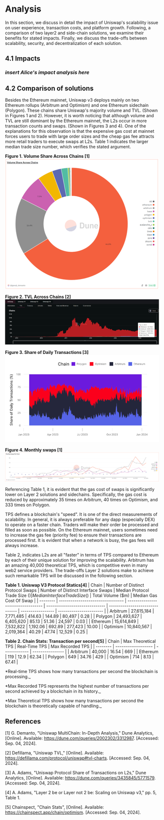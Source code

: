 # Analysis

In this section, we discuss in detail the impact of Uniswap's scalability issue on user experience, transaction costs, and platform growth. Following, a comparison of two layer2 and side-chain solutions, we examine their benefits for stated impacts. Finally, we discuss the trade-offs between scalability, security, and decentralization of each solution.

## 4.1 Impacts

### _insert Alice's impact analysis here_

## 4.2 Comparison of solutions

Besides the Ethereum mainnet, Uniswap v3 deploys mainly on two Ethereum rollups (Arbitrum and Optimism) and one Ethereum sidechain (Polygon). These chains share Uniswap's majority volume and TVL. (Shown in Figures 1 and 2). However, it is worth noticing that although volume and TVL are still dominant by the Ethereum mainnet, the L2s occur in more transaction counts and swaps. (Shown in Figures 3 and 4). One of the explanations for this observation is that the expensive gas cost at mainnet forces users to trade with large order sizes and the cheap gas fee attracts more retail traders to execute swaps at L2s. Table 1 indicates the larger median trade size number, which verifies the stated argument.

**Figure 1. Volume Share Across Chains [1]**
![Figure 1: Volume Share Across Chains](../figures/UniswapVolumeShareAcrossChains.png)

**Figure 2. TVL Across Chains [2]**
![Figure 2: TVL Across Chains](../figures/UniswapTVLAcossChains.png)

**Figure 3. Share of Daily Transactions [3]**
![Figure 3: Share of Daily Transactions](../figures/UniswapTranscationCounts.png)

**Figure 4. Monthly swaps [1]**
![Figure 4: Monthly swaps](../figures/UniswapMonthlySwapChain.png)

Referencing Table 1, it is evident that the gas cost of swaps is significantly lower on Layer 2 solutions and sidechains. Specifically, the gas cost is reduced by approximately 35 times on Arbitrum, 40 times on Optimism, and 333 times on Polygon.

TPS defines a blockchain's "speed". It is one of the direct measurements of scalability. In general, it is always preferable for any dapp (especially DEX) to operate on a faster chain. Traders will make their order be processed and filled as soon as possible. On the Ethereum mainnet, users sometimes need to increase the gas fee (priority fee) to ensure their transactions are processed first.
It is evident that when a network is busy, the gas fees will always increase.

Table 2, indicates L2s are all "faster" in terms of TPS compared to Ethereum by each of their unique solution for improving the scalability. Arbitrum has an amazing 40,000 theoretical TPS, which is competitive even in many web2 service providers. The trade-offs Layer 2 solutions make to achieve such remarkable TPS will be discussed in the following section.

**Table 1. Uniswap V3 Protocol Statics[4]**
| Chain | Number of Distinct Protocol Swaps | Number of Distinct Interface Swaps | Median Protocol Trade Size ($) | Median Interface Trade Size ($) | Total Volume ($m) | Median Gas Cost Of Swap |
| -------- | --------------------------------- | ---------------------------------- | ------------------------------ | ------------------------------- | ----------------- | ----------------------- |
| Arbitrum | 27,615,184 | 7,771,485 | 414.63 | 144.89 | 80,497 | 0.28 |
| Polygon | 24,493,627 | 6,405,620 | 85.13 | 51.36 | 24,597 | 0.03 |
| Ethereum | 15,614,849 | 7,532,822 | 1,192.06 | 692.89 | 277,423 | 10.00 |
| Optimism | 10,840,567 | 2,019,364 | 40.29 | 47.74 | 12,529 | 0.25 |

**Table 2. Chain Stats: Transaction per second[5]**
| Chain | Max Theoretical TPS | Real-Time TPS | Max Recorded TPS |
| -------- | ------------------- | ------------- | ---------------- |
| Arbitrum | 40,000 | 16.54 | 669 |
| Ethereum | 119 | 12.9 | 62.34 |
| Polygon | 649 | 34.76 | 429 |
| Optimism | 714 | 8.13 | 67.41 |

\*Real-time TPS shows how many transactions per second the blockchain is processing.\_

\*Max Recorded TPS represents the highest number of transactions per second achieved by a blockchain in its history.\_

\*Max Theoretical TPS shows how many transactions per second the blockchain is theoretically capable of handling.\_

## References

[1] G. Demanto, "Uniswap MultiChain: In-Depth Analysis," Dune Analytics, [Online]. Available: <https://dune.com/queries/2002302/3312987>. [Accessed: Sep. 04, 2024].

[2] Defillama, "Uniswap TVL," [Online]. Available: <https://defillama.com/protocol/uniswap#tvl-charts>. [Accessed: Sep. 04, 2024].

[3] A. Adams, "Uniswap Protocol Share of Transactions on L2s," Dune Analytics, [Online]. Available: <https://dune.com/queries/3435845/5771579>. [Accessed: Sep. 04, 2024].

[4] A. Adams, "Layer 2 be or Layer not 2 be: Scaling on Uniswap v3," pp. 5, Table 1.

[5] Chainspect, "Chain Stats", [Online]. Available: <https://chainspect.app/chain/optimism>. [Accessed: Sep. 04, 2024].
